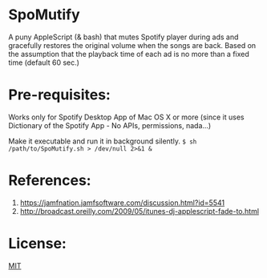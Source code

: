 # SpoMutify

A puny AppleScript (& bash) that mutes Spotify player during ads and gracefully restores the original volume when the songs are back.
Based on the assumption that the playback time of each ad is no more than a fixed time (default 60 sec.)

# Pre-requisites:
Works only for Spotify Desktop App of Mac OS X or more (since it uses Dictionary of the Spotify App - No APIs, permissions, nada...)

Make it executable and run it in background silently. `$ sh /path/to/SpoMutify.sh > /dev/null 2>&1 &`

# References:
1. https://jamfnation.jamfsoftware.com/discussion.html?id=5541
2. http://broadcast.oreilly.com/2009/05/itunes-dj-applescript-fade-to.html

# License:
[MIT](LICENSE.md) 

